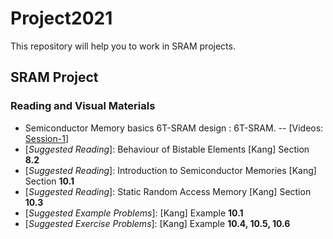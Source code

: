 # Project2021
This repository will help you to work in SRAM projects. 

## SRAM Project
### Reading and Visual Materials
- Semiconductor Memory basics 6T-SRAM design : 6T-SRAM. -- [Videos: [Session-1](https://www.youtube.com/watch?v=MkMEq4zO9Pc)]
- [*Suggested Reading*]: Behaviour of Bistable Elements [Kang] Section **8.2**
- [*Suggested Reading*]: Introduction to Semiconductor Memories [Kang] Section **10.1**
- [*Suggested Reading*]: Static Random Access Memory [Kang] Section **10.3**
- [*Suggested Example Problems*]: [Kang] Example **10.1**
- [*Suggested Exercise Problems*]: [Kang] Example **10.4, 10.5, 10.6**
